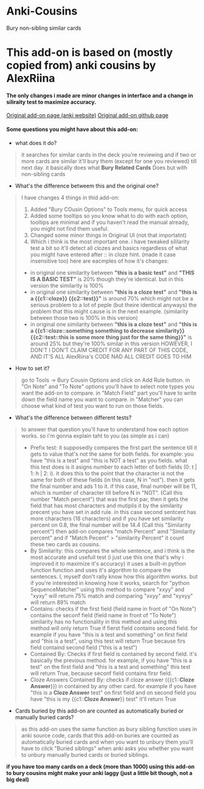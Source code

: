 # Anki-Cousins
Bury non-sibling similar cards

# This add-on is based on (mostly copied from) anki cousins by AlexRiina
#### The only changes i made are minor changes in interface and a change in siliraity test to maximize accuracy.
[Original add-on page (anki website)](https://ankiweb.net/shared/info/1072815885)
[Original add-on github page](https://github.com/AlexRiina/anki_cousins)

#### Some questions you might have about this add-on:

* what does it do?
> it searches for similar cards in the deck you're reviewing and if two or more cards are similar it'll bury them (except for one you reviewed) till next day. it basically does what **Bury Related Cards** Does but with non-sibling cards
* What's the difference betweem this and the original one?
> I have changes 4 things in thid add-on:
> 1. Added "Bury COusin Options" to Tools menu, for quick access
> 2. Added some tooltips so you know what to do with each option, tooltips are minimal and if you haven't read the manual already, you might not find them useful.
> 3. Changed some minor things in Original UI (not that importatnt)
> 4. Which i think is the most important one. i have tweaked sililarity test a bit so it'll detect all clozes and basics regardless of what you might have entered after :: in cloze hint. (made it case insensitive too)
> here are eacmples of how it's changes:
> * in original one similarity between **"this is a basic test"** and **"THIS IS A BASIC TEST"** is 20% though they're identical. but in this version the similarity is 100%
> * in original one similarity between **"this is a cloze test"** and **"this is a {{c1::cloze}} {{c2::test}}"** is around 70% which might not be a serious problem to a lot of peple (but theire identical anyways) the problem that this might cause is in the next example. (similarity between those two is 100% in this version)
> * in original one similarity between **"this is a cloze test"** and **"this is a {{c1::cloze::something something to decrease similarity}} {{c2::test::this is some more thing just for the same thing}}"** is around 25% but they're 100% similar in this version
> HOWEVER, I DON'T I DON'T CLAIM CREDIT FOR ANY PART OF THIS CODE, AND IT'S ALL AlexRiina's CODE NAD ALL CREDIT GOES TO HIM
* How to set it?
> go to Tools -> Bury Cousin Options and click on Add Rule button.
> in "On Note" and "To Note" options you'll have to select note types you want the add-on to compare.
> in "Match Field" part you'll have to write down the field name you want to compare.
> in "Matcher" you can choose what kind of test you want to run on those fields.
* What's the difference between different tests?
> to answer that question you'll have to understand how each option works. so i'm gonna explain taht to you (as simple as i can)
> * Prefix test: it supposedly compares the first part the sentence till it gets to value that's not the same for both fields.
> for example: you have "this is a test" and "this is NOT a test" as you fields. what this test does is it asigns number to each letter of both fields (0: t | 1: h | 2: i). it does this to the point that the character is not the same for both of these fields (in this case, N in "not"). then it gets the final number and ads 1 to it. if this case, final number will be 11, which is number of character till before N in "NOT". (Call this number "Match percent")
> that was the first par, then it gets the field that has most characters and mutiplis it by the similarity precent you have set in add rule. in this case second sentcent has more characters (18 characters) and if you have set similarity percent on 0.8, the final number will be 14.4 (Call this "Similarity percent")
> then add-on compares "match Percent" amd "Similarity percent" and if "Match Pecent" > "similarity Percent" it count these two cards as cousins.
> * By Similarity: this compares the whole sentence, and i think is the most accurate and usefull test (i just use this one that's why i improved it to maximize it's accuracy)
> it uses a built-in python function function and uses it's algorithm to compare the sentences.
> I, myself don't rally know how this algorithm works. but if you're interested in knowing how it works, search for "python SequenceMatcher"
> using this method to compare "xxyy" and "xyxy" will return 75% match and comparing "xxyy" and "xyxyy" will return 89% match
> * Contains: checks if the first field (field name in front of "On Note") contains the seconf field (field name in front of "To Note") similarity has no functionality in this method and using this method will only return True if fierst field contains second field.
> for example if you have "this is a test and something" on first field and "this is a test", using this test will return True because firs field containd second field ("this is a test")
> * Contained By: Checks if first field is contained by second field. it's basically the previous method.
> for example, if you have "this is a test" on the first field and "this is a test and something" this test will return True, because seconf field contains firsr field.
> * Cloze Answers Contained By: checks if cloze answer ({{c1::__Cloze Answer__}}) in contained by any other card.
> for example if you have "this is a __Cloze Answer__ test" on first field and on second field you have "this is my {{c1::__Cloze Answer__}} test" it'll return True
* Cards buried by this add-on are counted as automatically buried or manually buried cards?
> as this add-on uses the same function as bury sibling function uses in anki source code, cards that this add-on buries are counted as automatically buried cards and when you want to unbury them you'll have to click "Buried siblings" when anki asks you whether you want to unbury manually buried cards or buried siblings.

**if you have too many cards on a deck (more than 1000) using this add-on to bury cousins might make your anki laggy (just a little bit though, not a big deal)**

